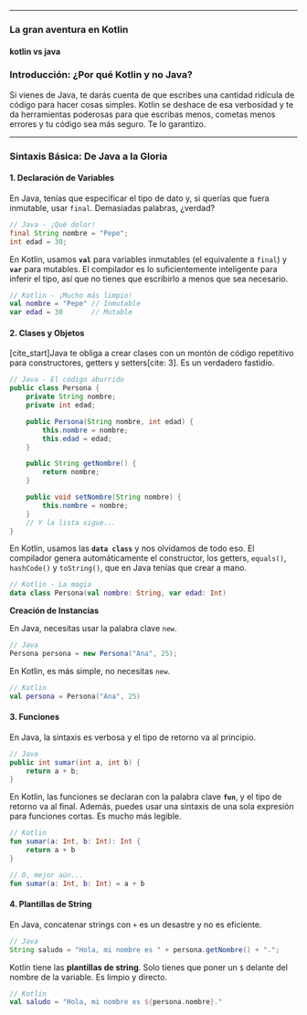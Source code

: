 
-----

### **La gran aventura en Kotlin**

 #### **kotlin vs java**

### **Introducción: ¿Por qué Kotlin y no Java?**

Si vienes de Java, te darás cuenta de que escribes una cantidad ridícula de código para hacer cosas simples. Kotlin se deshace de esa verbosidad y te da herramientas poderosas para que escribas menos, cometas menos errores y tu código sea más seguro. Te lo garantizo.

-----

### **Sintaxis Básica: De Java a la Gloria**

#### **1. Declaración de Variables**

En Java, tenías que especificar el tipo de dato y, si querías que fuera inmutable, usar `final`. Demasiadas palabras, ¿verdad?

```java
// Java - ¡Qué dolor!
final String nombre = "Pepe";
int edad = 30;
```

En Kotlin, usamos **`val`** para variables inmutables (el equivalente a `final`) y **`var`** para mutables. El compilador es lo suficientemente inteligente para inferir el tipo, así que no tienes que escribirlo a menos que sea necesario.

```kotlin
// Kotlin - ¡Mucho más limpio!
val nombre = "Pepe" // Inmutable
var edad = 30       // Mutable
```

#### **2. Clases y Objetos**

[cite\_start]Java te obliga a crear clases con un montón de código repetitivo para constructores, getters y setters[cite: 3]. Es un verdadero fastidio.

```java
// Java - El código aburrido
public class Persona {
    private String nombre;
    private int edad;

    public Persona(String nombre, int edad) {
        this.nombre = nombre;
        this.edad = edad;
    }

    public String getNombre() {
        return nombre;
    }

    public void setNombre(String nombre) {
        this.nombre = nombre;
    }
    // Y la lista sigue...
}
```

En Kotlin, usamos las **`data class`** y nos olvidamos de todo eso. El compilador genera automáticamente el constructor, los getters, `equals()`, `hashCode()` y `toString()`, que en Java tenías que crear a mano.

```kotlin
// Kotlin - La magia
data class Persona(val nombre: String, var edad: Int)
```

**Creación de Instancias**

En Java, necesitas usar la palabra clave `new`.

```java
// Java
Persona persona = new Persona("Ana", 25);
```

En Kotlin, es más simple, no necesitas `new`.

```kotlin
// Kotlin
val persona = Persona("Ana", 25)
```

#### **3. Funciones**

En Java, la sintaxis es verbosa y el tipo de retorno va al principio.

```java
// Java
public int sumar(int a, int b) {
    return a + b;
}
```

En Kotlin, las funciones se declaran con la palabra clave **`fun`**, y el tipo de retorno va al final. Además, puedes usar una sintaxis de una sola expresión para funciones cortas. Es mucho más legible.

```kotlin
// Kotlin
fun sumar(a: Int, b: Int): Int {
    return a + b
}

// O, mejor aún...
fun sumar(a: Int, b: Int) = a + b
```

#### **4. Plantillas de String**

En Java, concatenar strings con `+` es un desastre y no es eficiente.

```java
// Java
String saludo = "Hola, mi nombre es " + persona.getNombre() + ".";
```

Kotlin tiene las **plantillas de string**. Solo tienes que poner un `$` delante del nombre de la variable. Es limpio y directo.

```kotlin
// Kotlin
val saludo = "Hola, mi nombre es ${persona.nombre}."
```

